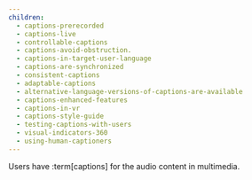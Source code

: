 ```yaml
---
children:
  - captions-prerecorded
  - captions-live
  - controllable-captions
  - captions-avoid-obstruction.
  - captions-in-target-user-language
  - captions-are-synchronized
  - consistent-captions
  - adaptable-captions
  - alternative-language-versions-of-captions-are-available
  - captions-enhanced-features
  - captions-in-vr
  - captions-style-guide
  - testing-captions-with-users
  - visual-indicators-360
  - using-human-captioners
---
```


Users have :term[captions] for the audio content in multimedia.

